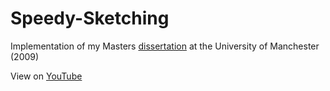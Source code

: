 # Speedy-Sketching

Implementation of my Masters [dissertation](https://github.com/KeniF/Speedy-Sketching/blob/main/doc/KennethLam_SpeedySketching.pdf) at the University of Manchester (2009)

View on [YouTube](https://youtu.be/8lR6LXIutXM)
